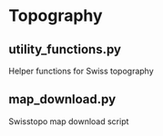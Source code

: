 # Topography

## utility_functions.py
Helper functions for Swiss topography

## map_download.py
Swisstopo map download script
